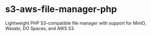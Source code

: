 # s3-aws-file-manager-php
Lightweight PHP S3-compatible file manager with support for MinIO, Wasabi, DO Spaces, and AWS S3.
